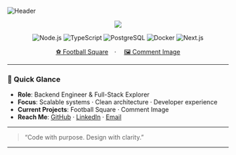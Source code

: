 <!-- 헤더: waving 스타일 배너 -->
![Header](https://capsule-render.vercel.app/api?type=waving&color=gradient&height=150&section=header&text=StrangeKim&fontSize=42&fontAlignY=40)

<p align="center">
  <img src="https://readme-typing-svg.demolab.com?font=Inter&size=18&duration=3000&pause=700&center=true&vCenter=true&width=560&lines=💡%20Design-driven%20Backend%20Engineer;🚀%20Building%20‘Football%20Square’%20&%20‘Comment%20Image’" />
</p>

<p align="center">
  <img alt="Node.js" src="https://img.shields.io/badge/-Node.js-339933?logo=node.js&logoColor=fff">
  <img alt="TypeScript" src="https://img.shields.io/badge/-TypeScript-007ACC?logo=typescript&logoColor=fff">
  <img alt="PostgreSQL" src="https://img.shields.io/badge/-PostgreSQL-336791?logo=postgresql&logoColor=fff">
  <img alt="Docker" src="https://img.shields.io/badge/-Docker-2496ED?logo=docker&logoColor=fff">
  <img alt="Next.js" src="https://img.shields.io/badge/-Next.js-000000?logo=next.js&logoColor=fff">
</p>

<p align="center">
  <a href="https://github.com/StrangeKim/football-square">⚽ Football Square</a> · 
  <a href="https://github.com/StrangeKim/comment-image">🖼️ Comment Image</a>
</p>

---

### 🎯 Quick Glance
- **Role**: Backend Engineer & Full-Stack Explorer  
- **Focus**: Scalable systems · Clean architecture · Developer experience  
- **Current Projects**: Football Square · Comment Image  
- **Reach Me**: [GitHub](https://github.com/StrangeKim) · [LinkedIn](https://www.linkedin.com/in/your-profile) · [Email](mailto:you@example.com)

---

> “Code with purpose. Design with clarity.”

---
